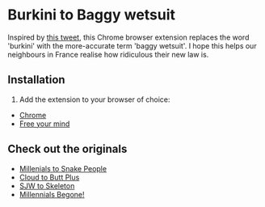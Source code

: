# Burkini to Baggy wetsuit

Inspired by [this tweet](https://twitter.com/borzou/status/768487470035980288), this Chrome browser extension replaces the word 'burkini' with the more-accurate term 'baggy wetsuit'. I hope this helps our neighbours in France realise how ridiculous their new law is.


## Installation

1. Add the extension to your browser of choice:
  - [Chrome](https://chrome.google.com/webstore/detail/millennials-to-snake-peop/jhkibealmjkbkafogihpeidfcgnigmlf)
- [Free your mind](https://www.google.com/search?q=burkini)


## Check out the originals
- [Millenials to Snake People](https://chrome.google.com/webstore/detail/millennials-to-snake-peop/jhkibealmjkbkafogihpeidfcgnigmlf)
- [Cloud to Butt Plus](https://chrome.google.com/webstore/detail/cloud-to-butt-plus/apmlngnhgbnjpajelfkmabhkfapgnoai?hl=en)
- [SJW to Skeleton](https://chrome.google.com/webstore/detail/sjw-to-skeleton/kckodmjikeoncekpplppkkcjolofmacc?hl=en)
- [Millennials Begone!](https://chrome.google.com/webstore/detail/millennials-begone/dlgjecnejicmpdknhangcbeahbgipolf?hl=en)
